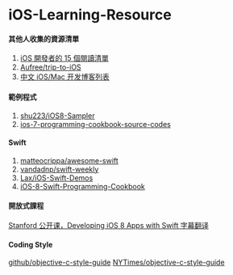 # iOS-Learning-Resource

#### 其他人收集的資源清單
1. [iOS 開發者的 15 個閱讀清單](http://punnode.com/archives/28835) <br/>
2. [Aufree/trip-to-iOS](https://github.com/Aufree/trip-to-iOS) <br/>
3. [中文 iOS/Mac 开发博客列表](https://github.com/tangqiaoboy/iOSBlogCN)

#### 範例程式
1. [shu223/iOS8-Sampler](https://github.com/shu223/iOS8-Sampler)
2. [ios-7-programming-cookbook-source-codes](https://github.com/vandadnp/ios-7-programming-cookbook-source-codes)

#### Swift
1. [matteocrippa/awesome-swift](https://github.com/matteocrippa/awesome-swift)
2. [vandadnp/swift-weekly](https://github.com/vandadnp/swift-weekly)
3. [Lax/iOS-Swift-Demos](https://github.com/Lax/iOS-Swift-Demos)
4. [iOS-8-Swift-Programming-Cookbook](https://github.com/vandadnp/iOS-8-Swift-Programming-Cookbook)

#### 開放式課程
[Stanford 公开课，Developing iOS 8 Apps with Swift 字幕翻译](https://github.com/x140yu/Developing_iOS_8_Apps_With_Swift)

#### Coding Style
[github/objective-c-style-guide](raywenderlich/objective-c-style-guide)
[NYTimes/objective-c-style-guide](spotify/ios-style)
